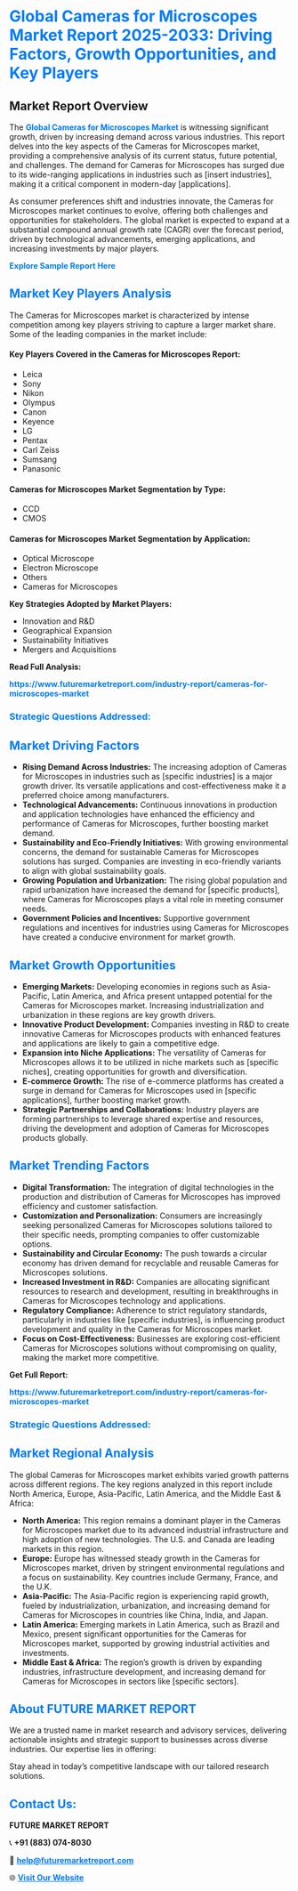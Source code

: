 <h1 style="color: #007BFF;">Global Cameras for Microscopes Market Report 2025-2033: Driving Factors, Growth Opportunities, and Key Players</h1>

<section id="overview">
<h2>Market Report Overview</h2>
<p>The <a href="https://www.futuremarketreport.com/industry-report/cameras-for-microscopes-market" style="color: #007BFF; text-decoration: none;"><strong>Global Cameras for Microscopes Market</strong></a> is witnessing significant growth, driven by increasing demand across various industries. This report delves into the key aspects of the Cameras for Microscopes market, providing a comprehensive analysis of its current status, future potential, and challenges. The demand for Cameras for Microscopes has surged due to its wide-ranging applications in industries such as [insert industries], making it a critical component in modern-day [applications].</p>
<p>As consumer preferences shift and industries innovate, the Cameras for Microscopes market continues to evolve, offering both challenges and opportunities for stakeholders. The global market is expected to expand at a substantial compound annual growth rate (CAGR) over the forecast period, driven by technological advancements, emerging applications, and increasing investments by major players.</p>
</section>

<section id="overview">
<p><a href="https://www.futuremarketreport.com/request-sample/reportId=125151" style="color: #007BFF; text-decoration: none;"><strong>Explore Sample Report Here</strong></a></p>
</section>

<section id="key-players">
<h2 style="color: #007BFF;">Market Key Players Analysis</h2>
<p>The Cameras for Microscopes market is characterized by intense competition among key players striving to capture a larger market share. Some of the leading companies in the market include:</p>
<h4>Key Players Covered in the Cameras for Microscopes Report:</h4>
<ul><li>Leica</li><li>Sony</li><li>Nikon</li><li>Olympus</li><li>Canon</li><li>Keyence</li><li>LG</li><li>Pentax</li><li>Carl Zeiss</li><li>Sumsang</li><li>Panasonic</li></ul>
<h4>Cameras for Microscopes Market Segmentation by Type:</h4>
<ul><li>CCD</li><li>CMOS</li></ul>

<h4>Cameras for Microscopes Market Segmentation by Application:</h4>
<ul><li>Optical Microscope</li><li>Electron Microscope</li><li>Others</li><li>Cameras for Microscopes</li></ul>
<p><strong>Key Strategies Adopted by Market Players:</strong></p>
<ul>
<li>Innovation and R&D</li>
<li>Geographical Expansion</li>
<li>Sustainability Initiatives</li>
<li>Mergers and Acquisitions</li>
</ul>
</section>

<section>
<p><strong>Read Full Analysis: </strong></p><a href="https://www.futuremarketreport.com/industry-report/cameras-for-microscopes-market" style="color: #007BFF; text-decoration: none;"><strong>https://www.futuremarketreport.com/industry-report/cameras-for-microscopes-market</strong></a>
<h3 style="color: #007BFF;">Strategic Questions Addressed:</h3>
</section>

<section id="driving-factors">
<h2 style="color: #007BFF;">Market Driving Factors</h2>
<ul>
<li><strong>Rising Demand Across Industries:</strong> The increasing adoption of Cameras for Microscopes in industries such as [specific industries] is a major growth driver. Its versatile applications and cost-effectiveness make it a preferred choice among manufacturers.</li>
<li><strong>Technological Advancements:</strong> Continuous innovations in production and application technologies have enhanced the efficiency and performance of Cameras for Microscopes, further boosting market demand.</li>
<li><strong>Sustainability and Eco-Friendly Initiatives:</strong> With growing environmental concerns, the demand for sustainable Cameras for Microscopes solutions has surged. Companies are investing in eco-friendly variants to align with global sustainability goals.</li>
<li><strong>Growing Population and Urbanization:</strong> The rising global population and rapid urbanization have increased the demand for [specific products], where Cameras for Microscopes plays a vital role in meeting consumer needs.</li>
<li><strong>Government Policies and Incentives:</strong> Supportive government regulations and incentives for industries using Cameras for Microscopes have created a conducive environment for market growth.</li>
</ul>
</section>

<section id="growth-opportunities">
<h2 style="color: #007BFF;">Market Growth Opportunities</h2>
<ul>
<li><strong>Emerging Markets:</strong> Developing economies in regions such as Asia-Pacific, Latin America, and Africa present untapped potential for the Cameras for Microscopes market. Increasing industrialization and urbanization in these regions are key growth drivers.</li>
<li><strong>Innovative Product Development:</strong> Companies investing in R&D to create innovative Cameras for Microscopes products with enhanced features and applications are likely to gain a competitive edge.</li>
<li><strong>Expansion into Niche Applications:</strong> The versatility of Cameras for Microscopes allows it to be utilized in niche markets such as [specific niches], creating opportunities for growth and diversification.</li>
<li><strong>E-commerce Growth:</strong> The rise of e-commerce platforms has created a surge in demand for Cameras for Microscopes used in [specific applications], further boosting market growth.</li>
<li><strong>Strategic Partnerships and Collaborations:</strong> Industry players are forming partnerships to leverage shared expertise and resources, driving the development and adoption of Cameras for Microscopes products globally.</li>
</ul>
</section>

<section id="trending-factors">
<h2 style="color: #007BFF;">Market Trending Factors</h2>
<ul>
<li><strong>Digital Transformation:</strong> The integration of digital technologies in the production and distribution of Cameras for Microscopes has improved efficiency and customer satisfaction.</li>
<li><strong>Customization and Personalization:</strong> Consumers are increasingly seeking personalized Cameras for Microscopes solutions tailored to their specific needs, prompting companies to offer customizable options.</li>
<li><strong>Sustainability and Circular Economy:</strong> The push towards a circular economy has driven demand for recyclable and reusable Cameras for Microscopes solutions.</li>
<li><strong>Increased Investment in R&D:</strong> Companies are allocating significant resources to research and development, resulting in breakthroughs in Cameras for Microscopes technology and applications.</li>
<li><strong>Regulatory Compliance:</strong> Adherence to strict regulatory standards, particularly in industries like [specific industries], is influencing product development and quality in the Cameras for Microscopes market.</li>
<li><strong>Focus on Cost-Effectiveness:</strong> Businesses are exploring cost-efficient Cameras for Microscopes solutions without compromising on quality, making the market more competitive.</li>
</ul>
</section>

<section>
<p><strong>Get Full Report: </strong></p><a href="https://www.futuremarketreport.com/industry-report/cameras-for-microscopes-market" style="color: #007BFF; text-decoration: none;"><strong>https://www.futuremarketreport.com/industry-report/cameras-for-microscopes-market</strong></a>
<h3 style="color: #007BFF;">Strategic Questions Addressed:</h3>
</section>


<section id="regional-analysis">
<h2 style="color: #007BFF;">Market Regional Analysis</h2>
<p>The global Cameras for Microscopes market exhibits varied growth patterns across different regions. The key regions analyzed in this report include North America, Europe, Asia-Pacific, Latin America, and the Middle East & Africa:</p>
<ul>
<li><strong>North America:</strong> This region remains a dominant player in the Cameras for Microscopes market due to its advanced industrial infrastructure and high adoption of new technologies. The U.S. and Canada are leading markets in this region.</li>
<li><strong>Europe:</strong> Europe has witnessed steady growth in the Cameras for Microscopes market, driven by stringent environmental regulations and a focus on sustainability. Key countries include Germany, France, and the U.K.</li>
<li><strong>Asia-Pacific:</strong> The Asia-Pacific region is experiencing rapid growth, fueled by industrialization, urbanization, and increasing demand for Cameras for Microscopes in countries like China, India, and Japan.</li>
<li><strong>Latin America:</strong> Emerging markets in Latin America, such as Brazil and Mexico, present significant opportunities for the Cameras for Microscopes market, supported by growing industrial activities and investments.</li>
<li><strong>Middle East & Africa:</strong> The region’s growth is driven by expanding industries, infrastructure development, and increasing demand for Cameras for Microscopes in sectors like [specific sectors].</li>
</ul>
</section>

<footer>
<h2 style="color: #007BFF;">About FUTURE MARKET REPORT</h2>
<p>We are a trusted name in market research and advisory services, delivering actionable insights and strategic support to businesses across diverse industries. Our expertise lies in offering:</p>

<p>Stay ahead in today’s competitive landscape with our tailored research solutions.</p>

<h2 style="color: #007BFF;">Contact Us:</h2>
<p><strong>FUTURE MARKET REPORT</strong></p>
<p>📞 <strong>+91 (883) 074-8030</strong></p>
<p>📧 <strong><a href="mailto:help@futuremarketreport.com" style="color: #007BFF;">help@futuremarketreport.com</a></strong></p>
<p>🌐 <strong><a href="https://www.futuremarketreport.com/" style="color: #007BFF;">Visit Our Website</a></strong></p>
</footer>